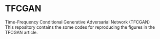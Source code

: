 # TFCGAN
Time-Frequency Conditional Generative Adversarial Network (TFCGAN)
This repository contains the some codes for reproducing the figures in the TFCGAN article. 

